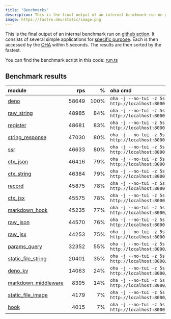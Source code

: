 ```yaml
---
title: "Benchmarks"
description: This is the final output of an internal benchmark run on github action
image: https://fastro.dev/static/image.png
---
```


This is the final output of an internal benchmark run on [github action](https://github.com/fastrodev/fastro/actions). It consists of several simple applications for [specific purpose](https://github.com/fastrodev/fastro/blob/main/deno.json). Each is then accessed by the [OHA](https://github.com/hatoo/oha) within 5 seconds. The results are then sorted by the fastest.

You can find the benchmark script in this code: [run.ts](https://github.com/fastrodev/fastro/blob/main/bench/run.ts)

## Benchmark results


| module                                                                                               |   rps |    % | oha cmd                                                        |
| :--------------------------------------------------------------------------------------------------- | ----: | ---: | :------------------------------------------------------------- |
| [deno](https://github.com/fastrodev/fastro/blob/main/examples/deno.ts)                               | 58649 | 100% | `oha -j --no-tui -z 5s http://localhost:8000`                  |
| [raw_string](https://github.com/fastrodev/fastro/blob/main/examples/raw_string.ts)                   | 48985 |  84% | `oha -j --no-tui -z 5s http://localhost:8000`                  |
| [register](https://github.com/fastrodev/fastro/blob/main/examples/register.ts)                       | 48681 |  83% | `oha -j --no-tui -z 5s http://localhost:8000`                  |
| [string_response](https://github.com/fastrodev/fastro/blob/main/examples/string_response.ts)         | 47030 |  80% | `oha -j --no-tui -z 5s http://localhost:8000`                  |
| [ssr](https://github.com/fastrodev/fastro/blob/main/examples/ssr.ts)                                 | 46633 |  80% | `oha -j --no-tui -z 5s http://localhost:8000`                  |
| [ctx_json](https://github.com/fastrodev/fastro/blob/main/examples/ctx_json.ts)                       | 46416 |  79% | `oha -j --no-tui -z 5s http://localhost:8000`                  |
| [ctx_string](https://github.com/fastrodev/fastro/blob/main/examples/ctx_string.ts)                   | 46384 |  79% | `oha -j --no-tui -z 5s http://localhost:8000`                  |
| [record](https://github.com/fastrodev/fastro/blob/main/examples/record.ts)                           | 45875 |  78% | `oha -j --no-tui -z 5s http://localhost:8000`                  |
| [ctx_jsx](https://github.com/fastrodev/fastro/blob/main/examples/ctx_jsx.tsx)                        | 45575 |  78% | `oha -j --no-tui -z 5s http://localhost:8000`                  |
| [markdown_hook](https://github.com/fastrodev/fastro/blob/main/examples/markdown_hook.ts)             | 45235 |  77% | `oha -j --no-tui -z 5s http://localhost:8000/hello`            |
| [raw_json](https://github.com/fastrodev/fastro/blob/main/examples/raw_json.ts)                       | 44570 |  76% | `oha -j --no-tui -z 5s http://localhost:8000`                  |
| [raw_jsx](https://github.com/fastrodev/fastro/blob/main/examples/raw_jsx.tsx)                        | 44253 |  75% | `oha -j --no-tui -z 5s http://localhost:8000`                  |
| [params_query](https://github.com/fastrodev/fastro/blob/main/examples/params_query.ts)               | 32352 |  55% | `oha -j --no-tui -z 5s http://localhost:8000/agus?title=lead`  |
| [static_file_string](https://github.com/fastrodev/fastro/blob/main/examples/static_file_string.ts)   | 20401 |  35% | `oha -j --no-tui -z 5s http://localhost:8000/static/post.css`  |
| [deno_kv](https://github.com/fastrodev/fastro/blob/main/examples/deno_kv.ts)                         | 14063 |  24% | `oha -j --no-tui -z 5s http://localhost:8000/user?name=john`   |
| [markdown_middleware](https://github.com/fastrodev/fastro/blob/main/examples/markdown_middleware.ts) |  8395 |  14% | `oha -j --no-tui -z 5s http://localhost:8000/hello`            |
| [static_file_image](https://github.com/fastrodev/fastro/blob/main/examples/static_file_image.ts)     |  4179 |   7% | `oha -j --no-tui -z 5s http://localhost:8000/static/image.png` |
| [hook](https://github.com/fastrodev/fastro/blob/main/examples/hook.ts)                               |  4015 |   7% | `oha -j --no-tui -z 5s http://localhost:8000`                  |
